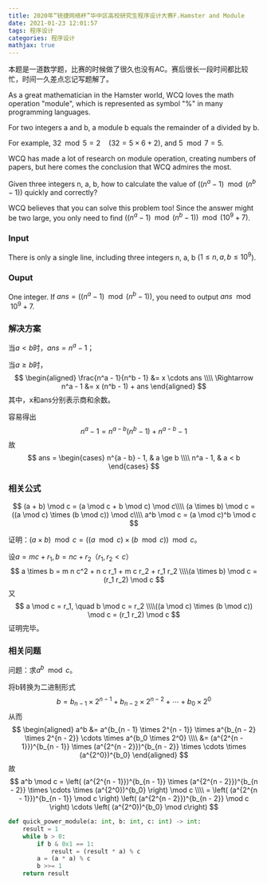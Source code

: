 ```yaml
---
title: 2020年“锐捷网络杯”华中区高校研究生程序设计大赛F.Hamster and Module
date: 2021-01-23 12:01:57
tags: 程序设计
categories: 程序设计
mathjax: true
---
```


本题是一道数学题，比赛的时候做了很久也没有AC。赛后很长一段时间都比较忙，时间一久差点忘记写题解了。

<!--more-->

As a great mathematician in the Hamster world, WCQ loves the math operation "module", which is represented as symbol "%" in many programming languages.

For two integers a and b, a module b equals the remainder of a divided by b.

For example, $32 \mod 5 = 2\quad (32 = 5 \times 6 + 2)$, and $5 \mod 7 = 5$.

WCQ has made a lot of research on module operation, creating numbers of papers, but here comes the conclusion that WCQ admires the most.

Given three integers n, a, b, how to calculate the value of $\left((n^a - 1) \mod (n^b - 1)\right)$ quickly and correctly?

WCQ believes that you can solve this problem too! Since the answer might be two large, you only need to find  $\left((n^a - 1) \mod (n^b - 1)\right) \mod (10^9 + 7)$.

### Input

There is only a single line, including three integers n, a, b ($1 \le n, a, b \le 10^9$).

### Ouput

One integer. If $ans = \left((n^a - 1) \mod (n^b - 1)\right)$, you need to output $ans \mod 10^9 + 7$. 

### 解决方案

当$a < b$时，$ans = n^a - 1$；

当$a \ge b$时，
$$
\begin{aligned}
\frac{n^a - 1}{n^b - 1} &= x \cdots ans \\\\
\Rightarrow n^a - 1 &= x (n^b - 1) + ans
\end{aligned}
$$
其中，x和ans分别表示商和余数。

容易得出
$$
n^a - 1 = n^{a - b}(n^b - 1) + n^{a - b} - 1
$$
故
$$
ans = 
\begin{cases}
n^{a - b} - 1, & a \ge b \\\\
n^a - 1, & a < b
\end{cases}
$$

### 相关公式

$$
(a + b) \mod c = (a \mod c + b \mod c) \mod c\\\\
(a \times b) \mod c = ((a \mod c) \times (b \mod c)) \mod c\\\\
a^b \mod c = (a \mod c)^b \mod c
$$

证明：$(a \times b) \mod c = ((a \mod c) \times (b \mod c)) \mod c$。

设$a = mc + r_1, b = nc + r_2$（$r_1, r_2 < c$）
$$
a \times b = m n c^2 + n c r_1 + m c r_2 + r_1 r_2 \\\\(a \times b) \mod c = (r_1 r_2) \mod c
$$
又
$$
a \mod c = r_1, \quad b \mod c = r_2 \\\\((a \mod c) \times (b \mod c)) \mod c = (r_1 r_2) \mod c
$$
证明完毕。

### 相关问题

问题：求$a^b \mod c$。

将b转换为二进制形式
$$
b = b_{n - 1} \times 2^{n - 1} + b_{n - 2} \times 2^{n - 2} + \cdots + b_0 \times 2^0
$$
从而
$$
\begin{aligned}
a^b &= a^{b_{n - 1} \times 2^{n - 1}} \times a^{b_{n - 2} \times 2^{n - 2}} \cdots \times a^{b_0 \times 2^0} \\\\
&= (a^{2^{n - 1}})^{b_{n - 1}} \times (a^{2^{n - 2}})^{b_{n - 2}} \times \cdots \times (a^{2^0})^{b_0}
\end{aligned}
$$
故
$$
a^b \mod c = \left( (a^{2^{n - 1}})^{b_{n - 1}} \times (a^{2^{n - 2}})^{b_{n - 2}} \times \cdots \times (a^{2^0})^{b_0} \right) \mod c \\\\
= \left( (a^{2^{n - 1}})^{b_{n - 1}} \mod c \right)
\left( (a^{2^{n - 2}})^{b_{n - 2}} \mod c \right) 
\cdots
\left( (a^{2^0})^{b_0} \mod c\right)
$$


```python
def quick_power_module(a: int, b: int, c: int) -> int:
	result = 1
	while b > 0:
		if b & 0x1 == 1:
			result = (result * a) % c
		a = (a * a) % c
		b >>= 1
	return result
```